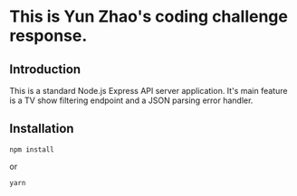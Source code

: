 # This is Yun Zhao's coding challenge response.

## Introduction

This is a standard Node.js Express API server application.
It's main feature is a TV show filtering endpoint and a JSON parsing error handler.

## Installation

```
npm install
```

or

```
yarn
```